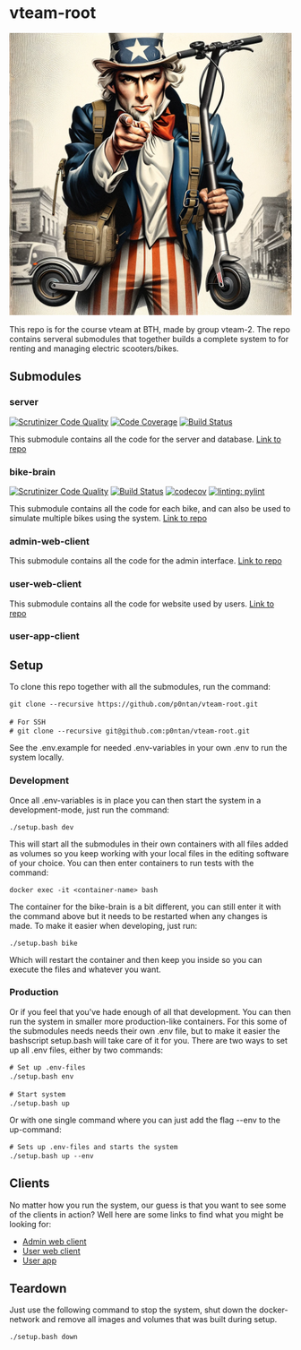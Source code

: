 # vteam-root

![Picture of a true biker.](./riders.png)

This repo is for the course vteam at BTH, made by group vteam-2. The repo contains serveral submodules that together builds a complete system to for renting and managing electric scooters/bikes.

## Submodules

### server

[![Scrutinizer Code Quality](https://scrutinizer-ci.com/g/JuliaLind/vteam-server/badges/quality-score.png?b=main)](https://scrutinizer-ci.com/g/JuliaLind/vteam-server/?branch=main)
[![Code Coverage](https://scrutinizer-ci.com/g/JuliaLind/vteam-server/badges/coverage.png?b=main)](https://scrutinizer-ci.com/g/JuliaLind/vteam-server/?branch=main)
[![Build Status](https://scrutinizer-ci.com/g/JuliaLind/vteam-server/badges/build.png?b=main)](https://scrutinizer-ci.com/g/JuliaLind/vteam-server/build-status/main)

This submodule contains all the code for the server and database. [Link to repo](https://github.com/JuliaLind/vteam-server)

### bike-brain

[![Scrutinizer Code Quality](https://scrutinizer-ci.com/g/p0ntan/vteam-bike-brain/badges/quality-score.png?b=main)](https://scrutinizer-ci.com/g/p0ntan/vteam-bike-brain/?branch=main)
[![Build Status](https://scrutinizer-ci.com/g/p0ntan/vteam-bike-brain/badges/build.png?b=main)](https://scrutinizer-ci.com/g/p0ntan/vteam-bike-brain/build-status/main)
[![codecov](https://codecov.io/gh/p0ntan/vteam-bike-brain/graph/badge.svg?token=PQLIP59BOW)](https://codecov.io/gh/p0ntan/vteam-bike-brain)
[![linting: pylint](https://img.shields.io/badge/linting-pylint-yellowgreen)](https://github.com/pylint-dev/pylint)

This submodule contains all the code for each bike, and can also be used to simulate multiple bikes using the system. [Link to repo](https://github.com/p0ntan/vteam-bike-brain)

### admin-web-client

This submodule contains all the code for the admin interface. [Link to repo](https://github.com/kiwijos/admin-web-client)

### user-web-client

This submodule contains all the code for website used by users. [Link to repo](https://github.com/kiwijos/user-web-client)

### user-app-client

## Setup
To clone this repo together with all the submodules, run the command:

```
git clone --recursive https://github.com/p0ntan/vteam-root.git

# For SSH
# git clone --recursive git@github.com:p0ntan/vteam-root.git
```

See the .env.example for needed .env-variables in your own .env to run the system locally.

### Development
Once all .env-variables is in place you can then start the system in a development-mode, just run the command: 

```
./setup.bash dev
```

This will start all the submodules in their own containers with all files added as volumes so you keep working with your local files in the editing software of your choice. You can then enter containers to run tests with the command:

```
docker exec -it <container-name> bash
```

The container for the bike-brain is a bit different, you can still enter it with the command above but it needs to be restarted when any changes is made. To make it easier when developing, just run:
```
./setup.bash bike
```

Which will restart the container and then keep you inside so you can execute the files and whatever you want.

### Production
Or if you feel that you've hade enough of all that development. You can then run the system in smaller more production-like containers. For this some of the submodules needs needs their own .env file, but to make it easier the bashscript setup.bash will take care of it for you. There are two ways to set up all .env files, either by two commands:

```
# Set up .env-files
./setup.bash env

# Start system
./setup.bash up
```

Or with one single command where you can just add the flag --env to the up-command:

```
# Sets up .env-files and starts the system
./setup.bash up --env
```

## Clients
No matter how you run the system, our guess is that you want to see some of the clients in action? Well here are some links to find what you might be looking for:

- [Admin web client](http://localhost:3000)
- [User web client](http://localhost:5173)
- [User app](http://localhost:5174)

## Teardown
Just use the following command to stop the system, shut down the docker-network and remove all images and volumes that was built during setup.

```
./setup.bash down
```
